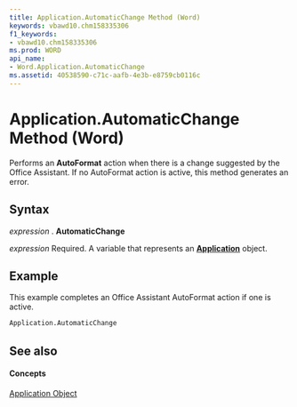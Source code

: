 ```yaml
---
title: Application.AutomaticChange Method (Word)
keywords: vbawd10.chm158335306
f1_keywords:
- vbawd10.chm158335306
ms.prod: WORD
api_name:
- Word.Application.AutomaticChange
ms.assetid: 40538590-c71c-aafb-4e3b-e8759cb0116c
---
```



# Application.AutomaticChange Method (Word)

Performs an  **AutoFormat** action when there is a change suggested by the Office Assistant. If no AutoFormat action is active, this method generates an error.


## Syntax

 _expression_ . **AutomaticChange**

 _expression_ Required. A variable that represents an **[Application](application-object-word.md)** object.


## Example

This example completes an Office Assistant AutoFormat action if one is active.


```vb
Application.AutomaticChange
```


## See also


#### Concepts


[Application Object](application-object-word.md)

